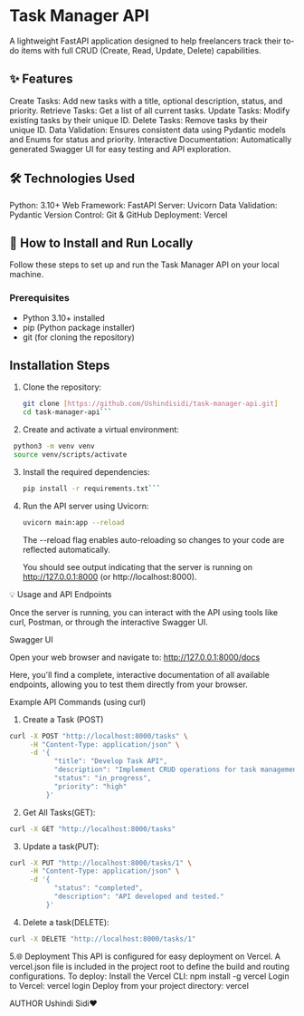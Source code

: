 # Task Manager API

A lightweight FastAPI application designed to help freelancers track their to-do items with full CRUD (Create, Read, Update, Delete) capabilities.



## ✨ Features

Create Tasks: Add new tasks with a title, optional description, status, and priority.
Retrieve Tasks: Get a list of all current tasks.
Update Tasks: Modify existing tasks by their unique ID.
Delete Tasks: Remove tasks by their unique ID.
Data Validation: Ensures consistent data using Pydantic models and Enums for status and priority.
Interactive Documentation: Automatically generated Swagger UI for easy testing and API exploration.



## 🛠 Technologies Used

Python: 3.10+
Web Framework: FastAPI
Server: Uvicorn
Data Validation: Pydantic
Version Control: Git & GitHub
Deployment: Vercel



## 🚀 How to Install and Run Locally

Follow these steps to set up and run the Task Manager API on your local machine.

### Prerequisites

* Python 3.10+ installed
* pip (Python package installer)
* git (for cloning the repository)

## Installation Steps

1.  Clone the repository:
    ```bash
    git clone [https://github.com/Ushindisidi/task-manager-api.git]
    cd task-manager-api```
    

2.  Create and activate a virtual environment:
   
   ```bash
    python3 -m venv venv
    source venv/scripts/activate
  ```
    
    

3.  Install the required dependencies:
    ```bash
    pip install -r requirements.txt```
    

4.  Run the API server using Uvicorn:
    ```bash
    uvicorn main:app --reload
    ```
    
    The --reload flag enables auto-reloading so changes to your code are reflected automatically.

    You should see output indicating that the server is running on http://127.0.0.1:8000 (or http://localhost:8000).



 💡 Usage and API Endpoints

Once the server is running, you can interact with the API using tools like curl, Postman, or through the interactive Swagger UI.

 Swagger UI

Open your web browser and navigate to:
http://127.0.0.1:8000/docs

Here, you'll find a complete, interactive documentation of all available endpoints, allowing you to test them directly from your browser.

 Example API Commands (using curl)

1. Create a Task (POST)

```bash
curl -X POST "http://localhost:8000/tasks" \
     -H "Content-Type: application/json" \
     -d '{
           "title": "Develop Task API",
           "description": "Implement CRUD operations for task management.",
           "status": "in_progress",
           "priority": "high"
         }'
```

 2. Get All Tasks(GET):
```bash
curl -X GET "http://localhost:8000/tasks"
```
3.   Update a task(PUT):

```bash
curl -X PUT "http://localhost:8000/tasks/1" \
     -H "Content-Type: application/json" \
     -d '{
           "status": "completed",
           "description": "API developed and tested."
         }'
```
4.  Delete a task(DELETE):

```bash
curl -X DELETE "http://localhost:8000/tasks/1"
```

5.🌐 Deployment
This API is configured for easy deployment on Vercel.
A vercel.json file is included in the project root to define the build and routing configurations.
To deploy:
  Install the Vercel CLI: npm install -g vercel
  Login to Vercel: vercel login
  Deploy from your project directory: vercel

AUTHOR
Ushindi Sidi❤
